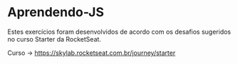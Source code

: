 # Aprendendo-JS

Estes exercícios foram desenvolvidos de acordo com os desafios sugeridos no curso Starter da RocketSeat.

Curso -> https://skylab.rocketseat.com.br/journey/starter
